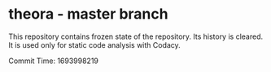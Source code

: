 # theora - master branch

This repository contains frozen state of the repository.
Its history is cleared. It is used only for static code
analysis with Codacy.

Commit Time: 1693998219
